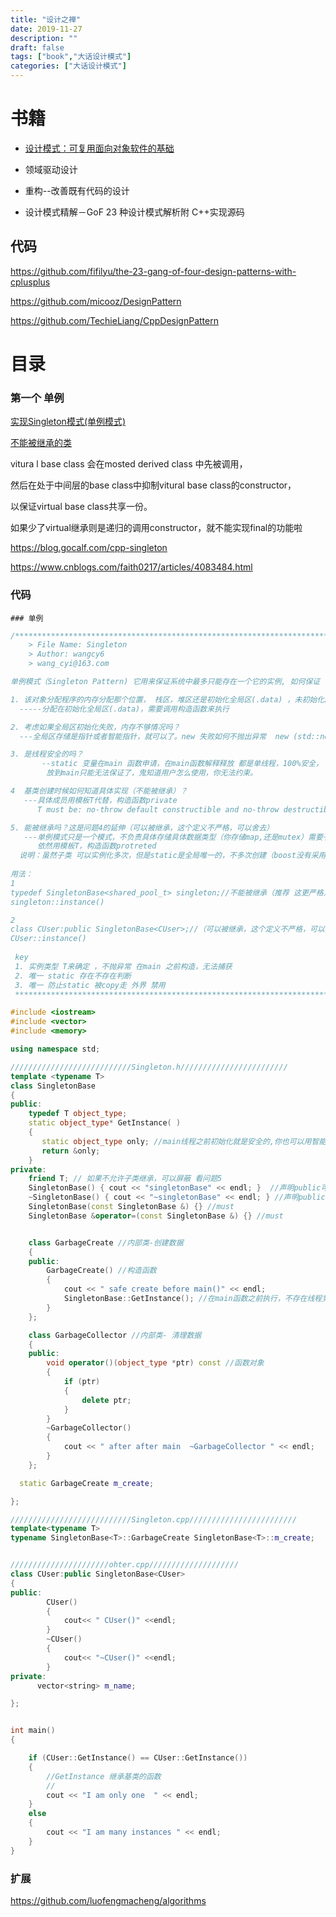 ```yaml
---
title: "设计之禅"
date: 2019-11-27
description: ""
draft: false
tags: ["book","大话设计模式"]
categories: ["大话设计模式"]
---
```


# 书籍

- [设计模式：可复用面向对象软件的基础](https://zh.wikipedia.org/wiki/设计模式：可复用面向对象软件的基础)

- 领域驱动设计

- 重构--改善既有代码的设计

- 设计模式精解－GoF 23 种设计模式解析附 C++实现源码

  



## 代码



https://github.com/fifilyu/the-23-gang-of-four-design-patterns-with-cplusplus

https://github.com/micooz/DesignPattern

https://github.com/TechieLiang/CppDesignPattern

# 目录

### 第一个 单例

[实现Singleton模式(单例模式)](https://github.com/luofengmacheng/algorithms/blob/master/interviewOffer/2.md)

[不能被继承的类](https://github.com/luofengmacheng/algorithms/blob/master/interviewOffer/48.md)



vitura l base class 会在mosted derived class 中先被调用，

然后在处于中间层的base class中抑制vitural base class的constructor，

以保证virtual base class共享一份。

如果少了virtual继承则是递归的调用constructor，就不能实现final的功能啦



https://blog.gocalf.com/cpp-singleton

https://www.cnblogs.com/faith0217/articles/4083484.html



### 代码

	### 单例

~~~c++
/*************************************************************************
    > File Name: Singleton 
    > Author: wangcy6 
    > wang_cyi@163.com

单例模式（Singleton Pattern) 它用来保证系统中最多只能存在一个它的实例, 如何保证

1. 该对象分配程序的内存分配那个位置， 栈区，堆区还是初始化全局区(.data) ，未初始化的全局区(.bss)吗？?
  -----分配在初始化全局区(.data)，需要调用构造函数来执行

2. 考虑如果全局区初始化失败，内存不够情况吗？
  ---全局区存储是指针或者智能指针，就可以了。new 失败如何不抛出异常  new (std::nothrow) 

3. 是线程安全的吗？
       --static 变量在main 函数申请，在main函数解释释放 都是单线程，100%安全，
        放到main只能无法保证了，鬼知道用户怎么使用，你无法约束。

4  基类创建时候如何知道具体实现（不能被继承）？
   ---具体成员用模板T代替，构造函数private 
      T must be: no-throw default constructible and no-throw destructible

5. 能被继承吗？这是问题4的延伸（可以被继承，这个定义不严格，可以舍去）
   ---单例模式只是一个模式，不负责具体存储具体数据类型（你存储map,还是mutex）需要子类实现 
      依然用模板T，构造函数protreted
  说明：虽然子类 可以实例化多次，但是static是全局唯一的，不多次创建（boost没有采用这个方式）
   
用法：
1
typedef SingletonBase<shared_pool_t> singleton;//不能被继承（推荐 这更严格）
singleton::instance()

2 
class CUser:public SingletonBase<CUser>;//（可以被继承，这个定义不严格，可以舍去）
CUser::instance()
 
 key
 1. 实例类型 T来确定 ，不抛异常 在main 之前构造，无法捕获
 2. 唯一 static 存在不存在判断
 3. 唯一 防止static 被copy走 外界 禁用 
 ************************************************************************/

#include <iostream>
#include <vector>
#include <memory>

using namespace std;

///////////////////////////Singleton.h////////////////////////
template <typename T>
class SingletonBase
{
public:
    typedef T object_type;
    static object_type* GetInstance( )
    {
       static object_type only; //main线程之前初始化就是安全的,你也可以用智能指针代替、new代替
       return &only;
    } 
private:
    friend T; // 如果不允许子类继承，可以屏蔽 看问题5
    SingletonBase() { cout << "singletonBase" << endl; }  //声明public可以吗
    ~SingletonBase() { cout << "~singletonBase" << endl; } //声明public可以吗
    SingletonBase(const SingletonBase &) {} //must
    SingletonBase &operator=(const SingletonBase &) {} //must 


    class GarbageCreate //内部类-创建数据
    {
    public:
        GarbageCreate() //构造函数
        {
            cout << " safe create before main()" << endl;
            SingletonBase::GetInstance(); //在main函数之前执行，不存在线程竞争问题
        }
    };

    class GarbageCollector //内部类- 清理数据
    {
    public:
        void operator()(object_type *ptr) const //函数对象
        {
            if (ptr)
            {
                delete ptr;
            }
        }
        ~GarbageCollector()
        {
            cout << " after after main  ~GarbageCollector " << endl;
        }
    };

  static GarbageCreate m_create;

};

///////////////////////////Singleton.cpp////////////////////////
template<typename T>
typename SingletonBase<T>::GarbageCreate SingletonBase<T>::m_create; 


//////////////////////ohter.cpp////////////////////
class CUser:public SingletonBase<CUser>
{
public:    
        CUser()
        {
            cout<< " CUser()" <<endl;
        }
        ~CUser()
        {
            cout<< "~CUser()" <<endl;
        }
private:
      vector<string> m_name;

};


int main()
{   

    if (CUser::GetInstance() == CUser::GetInstance())
    {   
        //GetInstance 继承基类的函数
        //
        cout << "I am only one  " << endl;
    }
    else
    {
        cout << "I am many instances " << endl;
    }
}
~~~





### 扩展

https://github.com/luofengmacheng/algorithms